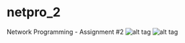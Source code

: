 netpro_2
========

Network Programming - Assignment #2
 ![alt tag](http://i.imgur.com/WMMmrdb.png)
 ![alt tag](http://i.imgur.com/Es49cQY.png?1)
